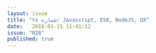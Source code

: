 ```yaml
---
layout: issue
title: "شماره ۲۸: Javascript, ES6, NodeJS, UX"
date:   2016-01-15 11:41:12
issue: "028"
published: true
---
```

